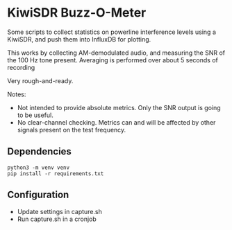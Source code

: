 # KiwiSDR Buzz-O-Meter
Some scripts to collect statistics on powerline interference levels using a KiwiSDR, and push them into InfluxDB for plotting.

This works by collecting AM-demodulated audio, and measuring the SNR of the 100 Hz tone present. Averaging is performed over about 5 seconds of recording

Very rough-and-ready. 

Notes:
* Not intended to provide absolute metrics. Only the SNR output is going to be useful.
* No clear-channel checking. Metrics can and will be affected by other signals present on the test frequency.

## Dependencies
```console
python3 -m venv venv
pip install -r requirements.txt
```

## Configuration
* Update settings in capture.sh
* Run capture.sh in a cronjob